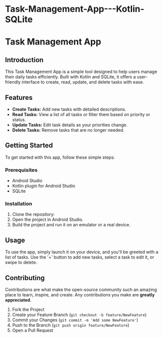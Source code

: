 # Task-Management-App---Kotlin-SQLite

# Task Management App

## Introduction
This Task Management App is a simple tool designed to help users manage their daily tasks efficiently. Built with Kotlin and SQLite, it offers a user-friendly interface to create, read, update, and delete tasks with ease.

## Features
- **Create Tasks:** Add new tasks with detailed descriptions.
- **Read Tasks:** View a list of all tasks or filter them based on priority or status.
- **Update Tasks:** Edit task details as your priorities change.
- **Delete Tasks:** Remove tasks that are no longer needed.

## Getting Started
To get started with this app, follow these simple steps:

### Prerequisites
- Android Studio
- Kotlin plugin for Android Studio
- SQLite

### Installation
1. Clone the repository:
2. Open the project in Android Studio.
3. Build the project and run it on an emulator or a real device.

## Usage
To use the app, simply launch it on your device, and you'll be greeted with a list of tasks. Use the '+' button to add new tasks, select a task to edit it, or swipe to delete.

## Contributing
Contributions are what make the open-source community such an amazing place to learn, inspire, and create. Any contributions you make are **greatly appreciated**.

1. Fork the Project
2. Create your Feature Branch (`git checkout -b feature/NewFeature`)
3. Commit your Changes (`git commit -m 'Add some NewFeature'`)
4. Push to the Branch (`git push origin feature/NewFeature`)
5. Open a Pull Request

